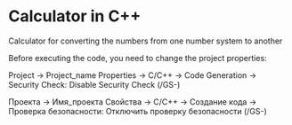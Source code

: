 # Calculator in C++
Calculator for converting the numbers from one number system to another

Before executing the code, you need to change the project properties:

  Project -> Project_name Properties -> C/C++ -> Code Generation -> Security Check: Disable Security Check (/GS-)

  Проекта -> Имя_проекта Свойства -> C/C++ -> Создание кода -> Проверка безопасности: Отключить проверку безопасности (/GS-)
